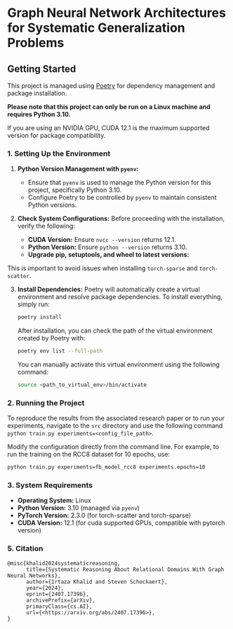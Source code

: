 # Graph Neural Network Architectures for Systematic Generalization Problems

## Getting Started

This project is managed using [Poetry](https://python-poetry.org/) for dependency management and package installation. 

**Please note that this project can only be run on a Linux machine and requires Python 3.10.** 

If you are using an NVIDIA GPU, CUDA 12.1 is the maximum supported version for package compatibility.


### 1. Setting Up the Environment

1. **Python Version Management with `pyenv`:**
    - Ensure that `pyenv` is used to manage the Python version for this project, specifically Python 3.10. 
    - Configure Poetry to be controlled by `pyenv` to maintain consistent Python versions.

2. **Check System Configurations:**
    Before proceeding with the installation, verify the following:
    - **CUDA Version:** Ensure `nvcc --version` returns 12.1.
    - **Python Version:** Ensure `python --version` returns 3.10.
    - **Upgrade pip, setuptools, and wheel to latest versions:** 

This is important to avoid issues when installing `torch-sparse` and `torch-scatter`.

3. **Install Dependencies:**
    Poetry will automatically create a virtual environment and resolve package dependencies. To install everything, simply run:
    ```bash
    poetry install
    ```
    
    After installation, you can check the path of the virtual environment created by Poetry with:
    ```bash
    poetry env list --full-path
    ```
    
    You can manually activate this virtual environment using the following command:
    ```bash
    source <path_to_virtual_env>/bin/activate
    ```


### 2. Running the Project

To reproduce the results from the associated research paper or to run your experiments, navigate to the `src` directory and use the following command `python train.py experiments=<config_file_path>`. 

Modify the configuration directly from the command line. For example, to run the training on the RCC8 dataset for 10 epochs, use:
```bash
python train.py experiments=fb_model_rcc8 experiments.epochs=10
```


### 3. System Requirements

- **Operating System:** Linux
- **Python Version:** 3.10 (managed via `pyenv`)
- **PyTorch Version:** 2.3.0 (for torch-scatter and torch-sparse)
- **CUDA Version:** 12.1 (for cuda supported GPUs, compatible with pytorch version)


### 5. Citation

```
@misc{khalid2024systematicreasoning,
      title={Systematic Reasoning About Relational Domains With Graph Neural Networks},
      author={Irtaza Khalid and Steven Schockaert},
      year={2024},
      eprint={2407.17396},
      archivePrefix={arXiv},
      primaryClass={cs.AI},
      url={<https://arxiv.org/abs/2407.17396>},
}

```
